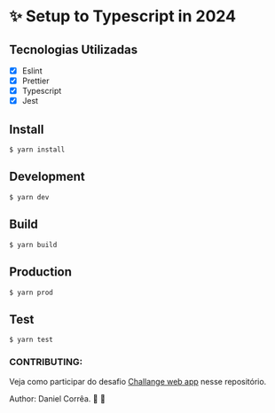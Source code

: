 # ✨ Setup to Typescript in 2024

## Tecnologias Utilizadas
- [x] Eslint
- [x] Prettier
- [x] Typescript
- [x] Jest

## Install

```shell
$ yarn install
```

## Development

```shell
$ yarn dev
```

## Build

```shell
$ yarn build
```

## Production

```shell
$ yarn prod
```

## Test

```shell
$ yarn test
```

### CONTRIBUTING:

Veja como participar do desafio [Challange web app](./docs/CONTRIBUTING.md) nesse repositório.

Author: Daniel Corrêa. 🚀 💜
